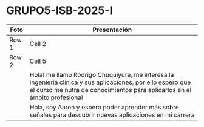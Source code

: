 # GRUPO5-ISB-2025-I
| Foto | Presentación | 
|----------|----------|
| Row 1    | Cell 2   |
| Row 2    | Cell 5   | 
|     | Hola! me llamo Rodrigo Chuquiyure, me interesa la ingeniería clínica y sus aplicaciones, por ello espero que el curso me nutra de conocimientos para aplicarlos en el ámbito profesional |
|          | Hola, soy Aaron y espero poder aprender más sobre señales para descubrir nuevas aplicaciones en mi carrera | 
